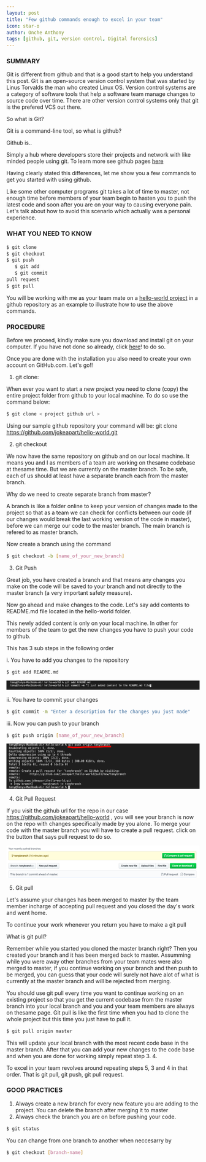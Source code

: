 ```yaml
---
layout: post
title: "Few github commands enough to excel in your team"
icon: star-o
author: Onche Anthony
tags: [github, git, version control, Digital forensics]
---
```

 ### SUMMARY
 
Git is different from github and that is a good start to help you understand this post. Git is an open-source version control system that was started by Linus Torvalds the man who created Linux OS. Version control systems are a category of software tools that help a software team manage changes to source code over time. There are other version control systems only that git is the prefered VCS out there.

So what is Git?

Git is a command-line tool, so what is github? 

Github is..

Simply a hub where developers store their projects and network with like minded people using git. To learn more see github pages [here](https://git-scm.com/book/en/v2)

Having clearly stated this differences, let me show you a few commands to get you started with using github.
 
Like some other computer programs git takes a lot of time to master, not enough time before members of your team begin to hasten you to push the latest code and soon after you are on your way to causing everyone pain. Let's talk about how to avoid this scenario which actually was a personal experience.
 
### WHAT YOU NEED TO KNOW
 ```bash 
$ git clone
$ git checkout
$ git push
    $ git add 
    $ git commit
pull request
$ git pull
```
 You will be working with me as your team mate on a [hello-world project](https://github.com/jokeapart/hello-world.git) in a github repository as an example to illustrate how to use the above commands.
  

 ### PROCEDURE
 Before we proceed, kindly make sure you download and install git on your computer. If you have not done so already, click [here](https://gist.github.com/derhuerst/1b15ff4652a867391f03)! to do so. 
 
 Once you are done with the installation you also need to create your own account on GitHub.com. Let's go!!

1. git clone:

When ever you want to start a new project you need to clone (copy) the entire project folder from github to your local machine. To do so use the command below:

```bash
$ git clone < project github url >
```
Using our sample github repository your command will be: git clone https://github.com/jokeapart/hello-world.git

2. git checkout

We now have the same repository on github and on our local machine. It means you and I as members of a team are working on thesame codebase at thesame time. But we are currently on the master branch. To be safe, each of us should at least have a separate branch each from the master branch.

Why do we need to create separate branch from master? 

A branch is like a folder online to keep your version of changes made to the project so that as a team we can check for conflicts between our code (if our changes would break the last working version of the code in master), before we can merge our code to the master branch. The main branch is refered to as master branch.

Now create a branch using the command

```bash
$ git checkout -b [name_of_your_new_branch]
```
3. Git Push

Great job, you have created a branch and that means any changes you make on the code will be saved to your branch and not directly to the master branch (a very important safety measure).

Now go ahead and make changes to the code. Let's say add contents to README.md file located in the hello-world folder.

This newly added content is only on your local machine. In other for members of the team to get the new changes you have to push your code to github.

This has 3 sub steps in the following order

i. You have to add you changes to the repository

```bash
$ git add README.md
```
![Git Add](/img/news/gitadd.png)

ii. You have to commit your changes

```bash
$ git commit -m "Enter a description for the changes you just made"
```
iii. Now you can push to your branch

```bash
$ git push origin [name_of_your_new_branch]
```

![Git push](/img/news/gitpush.png)

4. Git Pull Request

If you visit the github url for the repo in our case https://github.com/jokeapart/hello-world , you will see your branch is now on the repo with changes specifically made by you alone. To merge your code with the master branch you will have to create a pull request. click on the button that says pull request to do so.

![Git pull request](/img/news/pullrequest.png)

5. Git pull

Let's assume your changes has been merged to master by the team member incharge of accepting pull request and you closed the day's work and went home. 

To continue your work whenever you return you have to make a git pull

What is git pull?

Remember while you started you cloned the master branch right? Then you created your branch and it has been merged back to master. Assumming while you were away other branches from your team mates were also merged to master, if you continue working on your branch and then push to be merged, you can guess that your code will surely not have alot of what is currently at the master branch and will be rejected from merging.

You should use git pull every time you want to continue working on an existing project so that you get the current codebase from the master branch into your local branch and you and your team members are always on thesame page. Git pull is like the first time when you had to clone the whole project but this time you just have to pull it.

```bash
$ git pull origin master
```

This will update your local branch with the most recent code base in the master branch. After that you can add your new changes to the code base and when you are done for working simply repeat step 3. 4.

To excel in your team revolves around repeating steps 5, 3 and 4 in that order. That is git pull, git push, git pull request. 

### GOOD PRACTICES
1. Always create a new branch for every new feature you are adding to the project. You can delete the branch after merging it to master
2. Always check the branch you are on before pushing your code. 
```bash
$ git status
```
You can change from one branch to another when neccesarry by 

```bash
$ git checkout [branch-name]
```
